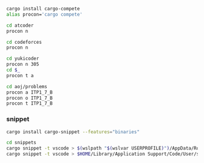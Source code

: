 
```sh
cargo install cargo-compete
alias procon='cargo compete'
```

```sh
cd atcoder
procon n 
```

```sh
cd codeforces
procon n  
```

```sh
cd yukicoder
procon n 305 
cd $_
procon t a
```

```sh
cd aoj/problems
procon a ITP1_7_B
procon o ITP1_7_B
procon t ITP1_7_B
```

### snippet
```sh
cargo install cargo-snippet --features="binaries"
```

```sh
cd snippets
cargo snippet -t vscode > $(wslpath "$(wslvar USERPROFILE)")/AppData/Roaming/Code/User/snippets/rust.json 
cargo snippet -t vscode > $HOME/Library/Application Support/Code/User/snippets/rust.json
```